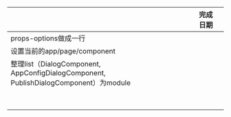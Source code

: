||完成日期||
|-|-|-|
|props-options做成一行|||
|设置当前的app/page/component|||
|整理list（DialogComponent, AppConfigDialogComponent, PublishDialogComponent）为module|||
||||
||||
||||
||||
||||
||||
||||
||||
